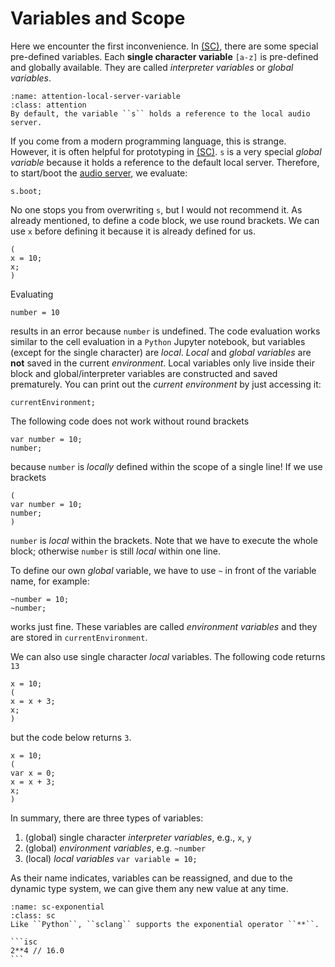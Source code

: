 # Variables and Scope

Here we encounter the first inconvenience. 
In [(SC)](https://supercollider.github.io/), there are some special pre-defined variables. 
Each **single character variable** ``[a-z]`` is pre-defined and globally available.
They are called *interpreter variables* or *global variables*.

```{admonition} The Local Server Variable 
:name: attention-local-server-variable
:class: attention
By default, the variable ``s`` holds a reference to the local audio server.
```

If you come from a modern programming language, this is strange. 
However, it is often helpful for prototyping in [(SC)](https://supercollider.github.io/). 
``s`` is a very special *global variable* because it holds a reference to the default local server. 
Therefore, to start/boot the [audio server](sec-audio-sever), we evaluate:

```isc
s.boot;
```

No one stops you from overwriting ``s``, but I would not recommend it. 
As already mentioned, to define a code block, we use round brackets. 
We can use ``x`` before defining it because it is already defined for us.

```isc
(
x = 10;
x;
)
```

Evaluating

```isc
number = 10
```

results in an error because ``number`` is undefined. 
The code evaluation works similar to the cell evaluation in a ``Python`` Jupyter notebook, but variables (except for the single character) are *local*.
*Local* and *global variables* are **not** saved in the current *environment*.
Local variables only live inside their block and global/interpreter variables are constructed and saved prematurely.
You can print out the *current environment* by just accessing it:

```isc
currentEnvironment;
```

The following code does not work without round brackets

```isc
var number = 10;
number;
```

because ``number`` is *locally* defined within the scope of a single line!
If we use brackets

```isc
(
var number = 10;
number;
)
```

``number`` is *local* within the brackets.
Note that we have to execute the whole block; otherwise ``number`` is still *local* within one line.

To define our own *global* variable, we have to use ``~`` in front of the variable name, for example:

```isc
~number = 10;
~number;
```

works just fine.
These variables are called *environment variables* and they are stored in ``currentEnvironment``.

We can also use single character *local* variables. The following code returns ``13``

```isc
x = 10;
(
x = x + 3;
x;
)
```

but the code below returns ``3``.

```isc
x = 10;
(
var x = 0;
x = x + 3;
x;
)
```

In summary, there are three types of variables:

1. (global) single character *interpreter variables*, e.g., ``x``, ``y`` 
2. (global) *environment variables*, e.g. ``~number``
3. (local) *local variables* ``var variable = 10;``

As their name indicates, variables can be reassigned, and due to the dynamic type system, we can give them any new value at any time.

````{admonition} Exponential Operator
:name: sc-exponential
:class: sc
Like ``Python``, ``sclang`` supports the exponential operator ``**``.

```isc
2**4 // 16.0
```
````
